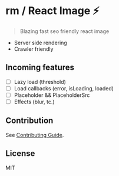 # rm / React Image ⚡

> Blazing fast seo friendly react image

- Server side rendering
- Crawler friendly

## Incoming features

- [ ] Lazy load (threshold)
- [ ] Load callbacks (error, isLoading, loaded)
- [ ] Placeholder && PlaceholderSrc
- [ ] Effects (blur, tc.)

## Contribution

See [Contributing Guide](https://github.com/rmoralp/rm-react-image/tree/main/.github/contributing.md).

## License

MIT